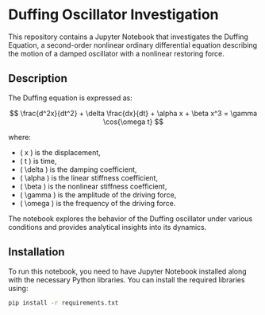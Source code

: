 # Duffing Oscillator Investigation

This repository contains a Jupyter Notebook that investigates the Duffing Equation, a second-order nonlinear ordinary differential equation describing the motion of a damped oscillator with a nonlinear restoring force.

## Description

The Duffing equation is expressed as:

$$
\frac{d^2x}{dt^2} + \delta \frac{dx}{dt} + \alpha x + \beta x^3 = \gamma \cos{\omega t}
$$

where:
- \( x \) is the displacement,
- \( t \) is time,
- \( \delta \) is the damping coefficient,
- \( \alpha \) is the linear stiffness coefficient,
- \( \beta \) is the nonlinear stiffness coefficient,
- \( \gamma \) is the amplitude of the driving force,
- \( \omega \) is the frequency of the driving force.

The notebook explores the behavior of the Duffing oscillator under various conditions and provides analytical insights into its dynamics.

## Installation

To run this notebook, you need to have Jupyter Notebook installed along with the necessary Python libraries. You can install the required libraries using:

```bash
pip install -r requirements.txt
